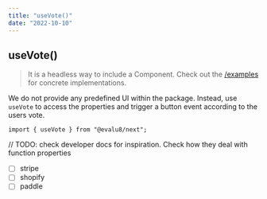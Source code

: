```yaml
---
title: "useVote()"
date: "2022-10-10"
---
```


## useVote()

> It is a headless way to include a Component. Check out the [/examples](/examples/thumbs) for concrete implementations.

We do not provide any predefined UI within the package. Instead, use `useVote` to access the properties and trigger a button event according to the users vote.

```tsx
import { useVote } from "@evalu8/next";
```

// TODO: check developer docs for inspiration. Check how they deal with function properties

- [ ] stripe
- [ ] shopify
- [ ] paddle
